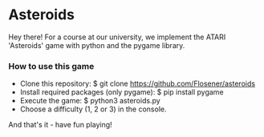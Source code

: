 # Asteroids

Hey there! For a course at our university, we implement the ATARI 'Asteroids' game with python and the pygame library.

### How to use this game

- Clone this repository: $ git clone https://github.com/Flosener/asteroids
- Install required packages (only pygame): $ pip install pygame
- Execute the game: $ python3 asteroids.py
- Choose a difficulty (1, 2 or 3) in the console.

And that's it - have fun playing!
